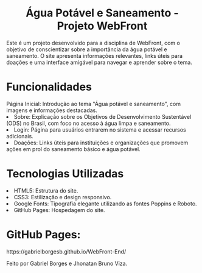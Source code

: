 <h1 align="center">Água Potável e Saneamento - Projeto WebFront</h1>
Este é um projeto desenvolvido para a disciplina de WebFront, com o objetivo de conscientizar sobre a importância da água potável e saneamento. O site apresenta informações relevantes, links úteis para doações e uma interface amigável para navegar e aprender sobre o tema.

<h1>Funcionalidades</h1>
Página Inicial: Introdução ao tema "Água potável e saneamento", com imagens e informações destacadas.
<li>Sobre: Explicação sobre os Objetivos de Desenvolvimento Sustentável (ODS) no Brasil, com foco no acesso à água limpa e saneamento.</li>
<li>Login: Página para usuários entrarem no sistema e acessar recursos adicionais.</li>
<li>Doações: Links úteis para instituições e organizações que promovem ações em prol do saneamento básico e água potável.</li>
 
<h1>Tecnologias Utilizadas</h1>
<li>HTML5: Estrutura do site.</li>
<li>CSS3: Estilização e design responsivo.</li>
<li>Google Fonts: Tipografia elegante utilizando as fontes Poppins e Roboto.</li>
<li>GitHub Pages: Hospedagem do site.</li>

<h1>GitHub Pages:</h1>
https://gabrielborgesb.github.io/WebFront-End/

Feito por Gabriel Borges e Jhonatan Bruno Viza. 
